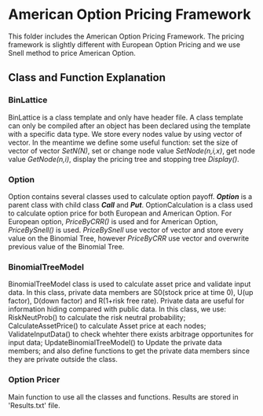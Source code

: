 # American Option Pricing Framework

This folder includes the American Option Pricing Framework. The pricing framework is slightly different with European Option Pricing and we use Snell method to price American Option.

## Class and Function Explanation

### BinLattice
BinLattice is a class template and only have header file. A class template can only be compiled after an object has been declared using the template with a specific data type. We store every nodes value by using vector of vector. In the meantime we define some useful function: set the size of vector of vector _SetN(N)_, set or change node value _SetNode(n,i,x)_, get node value _GetNode(n,i)_, display the pricing tree and stopping tree _Display()_. 

### Option
Option contains several classes used to calculate option payoff. ___Option___ is a parent class with child class ___Call___ and ___Put___. OptionCalculation is a class used to calculate option price for both European and American Option. For European option, _PriceByCRR()_ is used and for American Option, _PriceBySnell()_ is used. _PriceBySnell_ use vector of vector and store every value on the Binomial Tree, however _PriceByCRR_ use vector and overwrite previous value of the Binomial Tree.

### BinomialTreeModel
BinomialTreeModel class is used to calculate asset price and validate input data. In this class, private data members are S0(stock price at time 0), U(up factor), D(down factor) and R(1+risk free rate). Private data are useful for information hiding compared with public data. In this class, we use: RiskNeutProb() to calculate the risk neutral probability; CalculateAssetPrice() to calculate Asset price at each nodes; ValidateInputData() to check whehter there exists arbitrage opportunites for input data; UpdateBinomialTreeModel() to Update the private data members; and also define functions to get the private data members since they are private outside the class.

### Option Pricer
Main function to use all the classes and functions. Results are stored in 'Results.txt' file.
